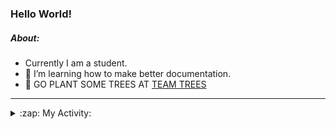 ### Hello World!

##### About:
- Currently I am a student.
- 🌱 I’m learning how to make better documentation.
- 🌱 GO PLANT SOME TREES AT [TEAM TREES](https://teamtrees.org/)

---
<details>
  <summary>:zap: My Activity:</summary>
  
<!--START_SECTION:waka-->
![Code Time](http://img.shields.io/badge/Code%20Time-1%2C029%20hrs%2059%20mins-blue)

**I'm a Night 🦉** 

```text
🌞 Morning      106 commits       ███░░░░░░░░░░░░░░░░░░░░░░   12.94 % 
🌆 Daytime      206 commits       ██████░░░░░░░░░░░░░░░░░░░   25.15 % 
🌃 Evening      239 commits       ███████░░░░░░░░░░░░░░░░░░   29.18 % 
🌙 Night        268 commits       ████████░░░░░░░░░░░░░░░░░   32.72 % 

```
📅 **I'm Most Productive on Tuesday** 

```text
Monday         120 commits       ███░░░░░░░░░░░░░░░░░░░░░░   14.65 % 
Tuesday        137 commits       ████░░░░░░░░░░░░░░░░░░░░░   16.73 % 
Wednesday      121 commits       ███░░░░░░░░░░░░░░░░░░░░░░   14.77 % 
Thursday       125 commits       ███░░░░░░░░░░░░░░░░░░░░░░   15.26 % 
Friday         107 commits       ███░░░░░░░░░░░░░░░░░░░░░░   13.06 % 
Saturday        92 commits       ██░░░░░░░░░░░░░░░░░░░░░░░   11.23 % 
Sunday         117 commits       ███░░░░░░░░░░░░░░░░░░░░░░   14.29 % 

```


📊 **This Week I Spent My Time On** 

```text
🔥 Editors: 
VS Code                  10 hrs 36 mins      █████████████████████████   100.00 % 

🐱‍💻 Projects: 
my-homepage              5 hrs 47 mins       █████████████░░░░░░░░░░░░   54.64 % 
CSF22                    4 hrs 38 mins       ███████████░░░░░░░░░░░░░░   43.80 % 
skillgraff               9 mins              ░░░░░░░░░░░░░░░░░░░░░░░░░   01.55 % 
file-utils               0 secs              ░░░░░░░░░░░░░░░░░░░░░░░░░   00.01 % 

```


 Last Updated on 08/02/2023 00:10:18 UTC
<!--END_SECTION:waka-->
</details>
